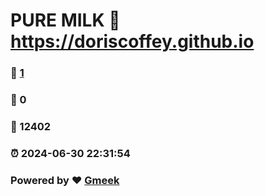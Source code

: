 # PURE MILK :link: https://doriscoffey.github.io 
### :page_facing_up: [1](https://doriscoffey.github.io/tag.html) 
### :speech_balloon: 0 
### :hibiscus: 12402 
### :alarm_clock: 2024-06-30 22:31:54 
### Powered by :heart: [Gmeek](https://github.com/Meekdai/Gmeek)
